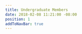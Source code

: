 ```yaml
---
title: Undergraduate Members
date: 2018-02-08 11:21:00 -08:00
position: 1
addToNavBar: true
---
```


